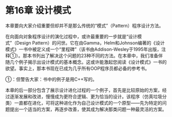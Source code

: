 # 第16章 设计模式

本章要向大家介绍重要但却并不是那么传统的“模式”（Pattern）程序设计方法。

在向面向对象程序设计的演化过程中，或许最重要的一步就是“设计模式”（Design Pattern）的问世。它在由Gamma，Helm和Johnson编著的《设计模式》一书中被定义成一个“里程碑”（该书由Addison-Wesley于1995年出版，注释①）。那本书列出了解决这个问题的23种不同的方法。在本章中，我们准备伴随几个例子揭示出设计模式的基本概念。这或许能激起您阅读《设计模式》一书的欲望。事实上，那本书现在已成为几乎所有OOP程序员都必备的参考书。

①：但警告大家：书中的例子是用C++写的。

本章的后一部分包含了展示设计进化过程的一个例子，首先是比较原始的方案，经过逐渐发展和改进，慢慢成为更符合逻辑、更为恰当的设计。该程序（仿真垃圾分类）一直都在进化，可将这种进化作为自己设计模式的一个原型——先为特定的问题提出一个适当的方案，再逐步改善，使其成为解决那类问题一种最灵活的方案。

